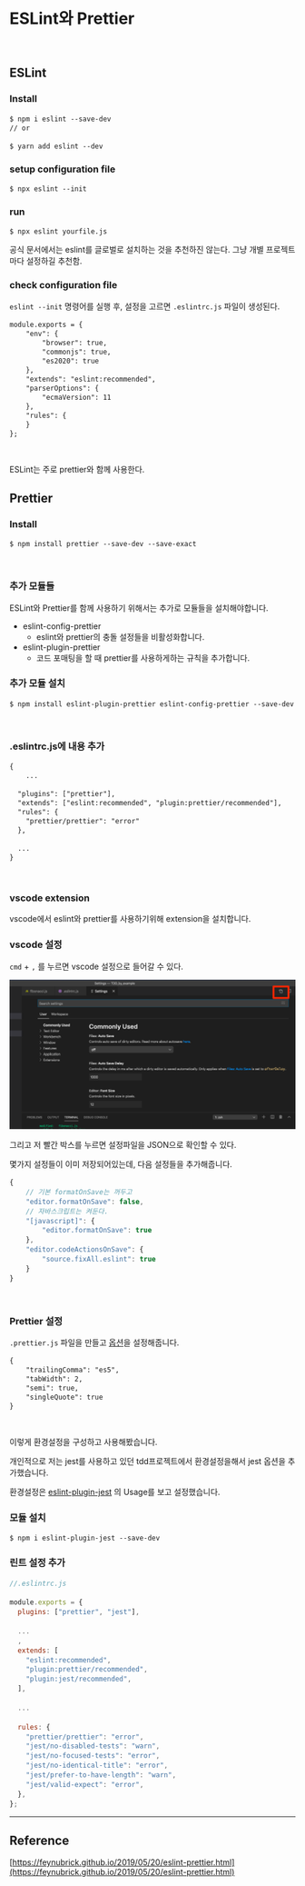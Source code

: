 # ESLint와 Prettier

<br>

## ESLint

### Install

```
$ npm i eslint --save-dev
// or 

$ yarn add eslint --dev
```

### setup configuration file

```
$ npx eslint --init
```

### run

```
$ npx eslint yourfile.js
```

공식 문서에서는 eslint를 글로벌로 설치하는 것을 추천하진 않는다. 그냥 개별 프로젝트마다 설정하길 추천함.

### check configuration file

`eslint --init` 명령어를 실행 후, 설정을 고르면 `.eslintrc.js` 파일이 생성된다.

```
module.exports = {
    "env": {
        "browser": true,
        "commonjs": true,
        "es2020": true
    },
    "extends": "eslint:recommended",
    "parserOptions": {
        "ecmaVersion": 11
    },
    "rules": {
    }
};

```

<br>

ESLint는 주로 prettier와 함께 사용한다.

## Prettier 

### Install

```
$ npm install prettier --save-dev --save-exact
```

<br>

### 추가 모듈들

ESLint와 Prettier를 함께 사용하기 위해서는 추가로 모듈들을 설치해야합니다.

- eslint-config-prettier
  - eslint와 prettier의 충돌 설정들을 비활성화합니다.
- eslint-plugin-prettier
  - 코드 포매팅을 할 때 prettier를 사용하게하는 규칙을 추가합니다.

### 추가 모듈 설치

```
$ npm install eslint-plugin-prettier eslint-config-prettier --save-dev
```

<br>

### .eslintrc.js에 내용 추가

```
{
	...
	
  "plugins": ["prettier"],
  "extends": ["eslint:recommended", "plugin:prettier/recommended"],
  "rules": {
    "prettier/prettier": "error"
  },
  
  ...
}

```

<br>

### vscode extension

vscode에서 eslint와 prettier를 사용하기위해 extension을 설치합니다.



### vscode 설정

`cmd` + `,` 를 누르면 vscode 설정으로 들어갈 수 있다.

![configuration 1](../pic/configuration1.png)

그리고 저 빨간 박스를 누르면 설정파일을 JSON으로 확인할 수 있다.

몇가지 설정들이 이미 저장되어있는데, 다음 설정들을 추가해줍니다.

```javascript
{
    // 기본 formatOnSave는 꺼두고
    "editor.formatOnSave": false,
    // 자바스크립트는 켜둔다.
    "[javascript]": {
        "editor.formatOnSave": true
    },
    "editor.codeActionsOnSave": {
        "source.fixAll.eslint": true
    }
}
```



<br>

### Prettier 설정

`.prettier.js` 파일을 만들고 [옵션](https://prettier.io/docs/en/options.html)을 설정해줍니다.

```
{
    "trailingComma": "es5",
    "tabWidth": 2,
    "semi": true,
    "singleQuote": true
}
```

<br>

이렇게 환경설정을 구성하고 사용해봤습니다.

개인적으로 저는 jest를 사용하고 있던 tdd프로젝트에서 환경설정을해서 jest 옵션을 추가했습니다.

환경설정은 [eslint-plugin-jest](https://www.npmjs.com/package/eslint-plugin-jest) 의 Usage를 보고 설정했습니다.

### 모듈 설치

```
$ npm i eslint-plugin-jest --save-dev
```

### 린트 설정 추가

```javascript
//.eslintrc.js

module.exports = {
  plugins: ["prettier", "jest"],
  
  ...
  ,
  extends: [
    "eslint:recommended",
    "plugin:prettier/recommended",
    "plugin:jest/recommended",
  ],
  
  ...
  
  rules: {
    "prettier/prettier": "error",
    "jest/no-disabled-tests": "warn",
    "jest/no-focused-tests": "error",
    "jest/no-identical-title": "error",
    "jest/prefer-to-have-length": "warn",
    "jest/valid-expect": "error",
  },
};

```



---

## Reference

[https://feynubrick.github.io/2019/05/20/eslint-prettier.html](https://feynubrick.github.io/2019/05/20/eslint-prettier.html)


